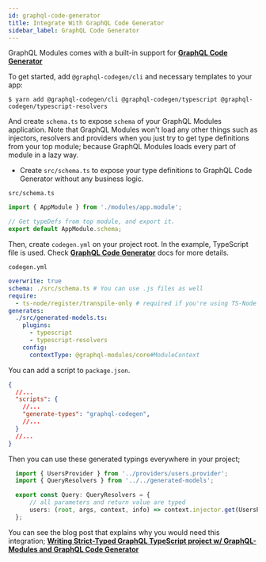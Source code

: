 ```yaml
---
id: graphql-code-generator
title: Integrate With GraphQL Code Generator
sidebar_label: GraphQL Code Generator
---
```


GraphQL Modules comes with a built-in support for **[GraphQL Code Generator](https://graphql-code-generator.com)**

To get started, add `@graphql-codegen/cli` and necessary templates to your app:

    $ yarn add @graphql-codegen/cli @graphql-codegen/typescript @graphql-codegen/typescript-resolvers

And create `schema.ts` to expose `schema` of your GraphQL Modules application.
Note that GraphQL Modules won't load any other things such as injectors, resolvers and providers when you just try to get type definitions from your top module; because GraphQL Modules loads every part of module in a lazy way.

- Create `src/schema.ts` to expose your type definitions to GraphQL Code Generator without any business logic.

`src/schema.ts`
```typescript
import { AppModule } from './modules/app.module';

// Get typeDefs from top module, and export it.
export default AppModule.schema;
```

Then, create `codegen.yml` on your project root. In the example, TypeScript file is used.
Check **[GraphQL Code Generator](https://graphql-code-generator.com/)** docs for more details.

`codegen.yml`
```yaml
overwrite: true
schema: ./src/schema.ts # You can use .js files as well
require:
  - ts-node/register/transpile-only # required if you're using TS-Node
generates:
  ./src/generated-models.ts:
    plugins:
      - typescript
      - typescript-resolvers
    config:
      contextType: @graphql-modules/core#ModuleContext
```

You can add a script to `package.json`.

```json
{
  //...
  "scripts": {
    //...
    "generate-types": "graphql-codegen",
    //...
  }
  //...
}
```

Then you can use these generated typings everywhere in your project;

```typescript
  import { UsersProvider } from '../providers/users.provider';
  import { QueryResolvers } from '../../generated-models';

  export const Query: QueryResolvers = {
      // all parameters and return value are typed
      users: (root, args, context, info) => context.injector.get(UsersProvider).getUsers(args)
  };
```

You can see the blog post that explains why you would need this integration;
**[Writing Strict-Typed GraphQL TypeScript project w/ GraphQL-Modules and GraphQL Code Generator](https://medium.com/p/c22f6caa17b8)**
